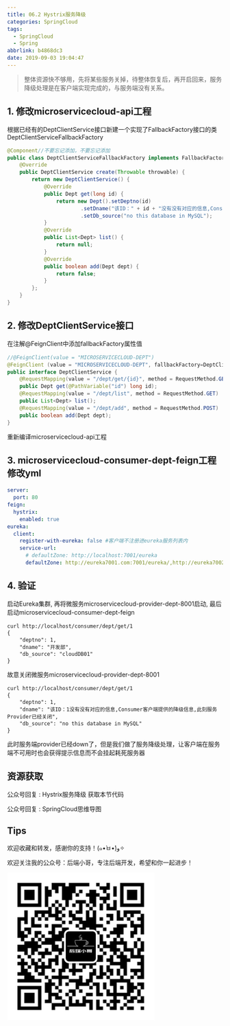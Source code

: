 ```yaml
---
title: 06.2 Hystrix服务降级
categories: SpringCloud
tags:
  - SpringCloud
  - Spring
abbrlink: b4868dc3
date: 2019-09-03 19:04:47
---
```


> 整体资源快不够用，先将某些服务关掉，待整体恢复后，再开启回来，服务降级处理是在客户端实现完成的，与服务端没有关系。

<!--more-->


## 1. 修改microservicecloud-api工程
根据已经有的DeptClientService接口新建一个实现了FallbackFactory接口的类DeptClientServiceFallbackFactory

```java
@Component//不要忘记添加，不要忘记添加
public class DeptClientServiceFallbackFactory implements FallbackFactory<DeptClientService> {
    @Override
    public DeptClientService create(Throwable throwable) {
        return new DeptClientService() {
            @Override
            public Dept get(long id) {
                return new Dept().setDeptno(id)
                        .setDname("该ID：" + id + "没有没有对应的信息,Consumer客户端提供的降级信息,此刻服务Provider已经关闭")
                        .setDb_source("no this database in MySQL");
            }
            @Override
            public List<Dept> list() {
                return null;
            }
            @Override
            public boolean add(Dept dept) {
                return false;
            }
        };
    }
}
```

## 2.  修改DeptClientService接口
在注解@FeignClient中添加fallbackFactory属性值

```java
//@FeignClient(value = "MICROSERVICECLOUD-DEPT")
@FeignClient (value = "MICROSERVICECLOUD-DEPT", fallbackFactory=DeptClientServiceFallbackFactory.class)
public interface DeptClientService {
    @RequestMapping(value = "/dept/get/{id}", method = RequestMethod.GET)
    public Dept get(@PathVariable("id") long id);
    @RequestMapping(value = "/dept/list", method = RequestMethod.GET)
    public List<Dept> list();
    @RequestMapping(value = "/dept/add", method = RequestMethod.POST)
    public boolean add(Dept dept);
}
```

重新编译microservicecloud-api工程

## 3. microservicecloud-consumer-dept-feign工程修改yml

```yaml
server:
  port: 80
feign:
  hystrix:
    enabled: true
eureka:
  client:
    register-with-eureka: false #客户端不注册进eureka服务列表内
    service-url:
      # defaultZone: http://localhost:7001/eureka
      defaultZone: http://eureka7001.com:7001/eureka/,http://eureka7002.com:7002/eureka/,http://eureka7003.com:7003/eureka/
```

## 4. 验证
启动Eureka集群, 再将微服务microservicecloud-provider-dept-8001启动, 最后启动microservicecloud-consumer-dept-feign
```jshelllanguage
curl http://localhost/consumer/dept/get/1
{
    "deptno": 1,
    "dname": "开发部",
    "db_source": "cloudDB01"
}
```
故意关闭微服务microservicecloud-provider-dept-8001
```jshelllanguage
curl http://localhost/consumer/dept/get/1
{
    "deptno": 1,
    "dname": "该ID：1没有没有对应的信息,Consumer客户端提供的降级信息,此刻服务Provider已经关闭",
    "db_source": "no this database in MySQL"
}
```
此时服务端provider已经down了，但是我们做了服务降级处理，让客户端在服务端不可用时也会获得提示信息而不会挂起耗死服务器


## 资源获取
公众号回复 : Hystrix服务降级 获取本节代码

公众号回复 : SpringCloud思维导图

## Tips
欢迎收藏和转发，感谢你的支持！(๑•̀ㅂ•́)و✧ 

欢迎关注我的公众号：后端小哥，专注后端开发，希望和你一起进步！

![](https://raw.githubusercontent.com/lujiahao0708/PicRepo/master/%E5%85%AC%E4%BC%97%E5%8F%B7%E4%BA%8C%E7%BB%B4%E7%A0%81.jpg)
